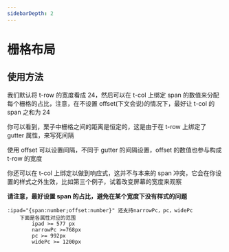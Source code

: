 ```yaml
---
sidebarDepth: 2
---
```

# 栅格布局

## 使用方法

我们默认将 t-row 的宽度看成 24，然后可以在 t-col 上绑定 span 的数值来分配每个栅格的占比，注意，在不设置 offset(下文会说)的情况下，最好让 t-col 的 span 之和为 24

你可以看到，栗子中栅格之间的距离是恒定的，这是由于在 t-row 上绑定了 gutter 属性，来写死间隔

使用 offset 可以设置间隔，不同于 gutter 的间隔设置，offset 的数值也参与构成 t-row 的宽度

你还可以在 t-col 上绑定以做到响应式，这并不与本来的 span 冲突，它会在你设置的样式之外生效，比如第三个例子，试着改变屏幕的宽度来观察

<strong>请注意，最好设置 span 的占比，避免在某个宽度下没有样式的问题</strong>

```
:ipad="{span:number;offset:number}" 还支持narrowPc，pc，widePc 
    下面是各属性对应的范围
        ipad >= 577 px
        narrowPc >=768px
        pc >= 992px
        widePc >= 1200px
```

<grid-demos></grid-demos>